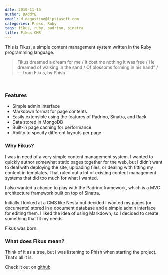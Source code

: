 ```yaml
---
date: 2010-11-15
author: DAddYE
email: d.dagostino@lipsiasoft.com
categories: Press, Ruby
tags: fikus, ruby, padrino, sinatra
title: Fikus CMS
---
```


This is Fikus, a simple content management system written in the Ruby programming language.

> Fikus dreamed a dream for me / It cost me nothing it was free / He dreamed of walking in the sand / Of blossoms forming in his hand" / — from Fikus, by Phish

 

<break>

### Features

-   Simple admin interface
-   Markdown format for page contents
-   Easily extensible using the features of Padrino, Sinatra, and Rack
-   Data stored in MongoDB
-   Built-in page caching for performance
-   Ability to specify different layouts per page

### Why Fikus?

I was in need of a very simple content management system. I wanted to quickly author somewhat static pages together for the web, but I didn’t want to deal with deploying the site, uploading files, or dealing with fitting my content in templates. That ruled out a lot of existing content management systems that did too much for what I wanted.

I also wanted a chance to play with the Padrino framework, which is a MVC architecture framework built on top of Sinatra.

Initially I looked at a CMS like Nesta but decided I wanted my pages (or documents) stored in a document database and a simple admin interface for editing them. I liked the idea of using Markdown, so I decided to create something that fit my needs.

Fikus was born.

### What does Fikus mean?

Think of it as a tree, but I was listening to Phish when starting the project. That’s all it is.

Check it out on [github](https://github.com/bratta/fikus)
